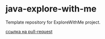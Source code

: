# java-explore-with-me
Template repository for ExploreWithMe project.

[ссылка на pull-request](https://github.com/CaptBlunt/java-explore-with-me/pull/3) 